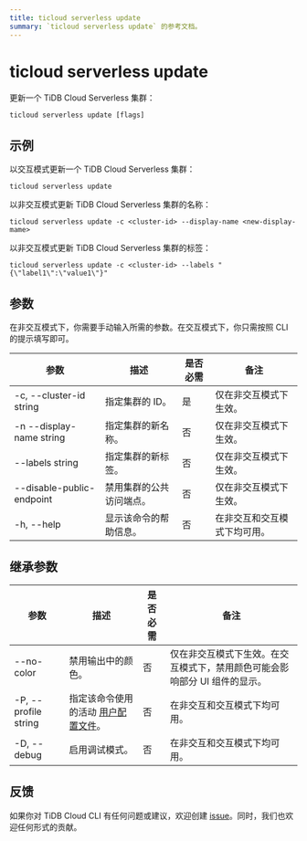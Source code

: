 ```yaml
---
title: ticloud serverless update
summary: `ticloud serverless update` 的参考文档。
---
```


# ticloud serverless update

更新一个 TiDB Cloud Serverless 集群：

```shell
ticloud serverless update [flags]
```

## 示例

以交互模式更新一个 TiDB Cloud Serverless 集群：

```shell
ticloud serverless update
```

以非交互模式更新 TiDB Cloud Serverless 集群的名称：

```shell
ticloud serverless update -c <cluster-id> --display-name <new-display-mame>
```

以非交互模式更新 TiDB Cloud Serverless 集群的标签：

```shell
ticloud serverless update -c <cluster-id> --labels "{\"label1\":\"value1\"}"
```

## 参数

在非交互模式下，你需要手动输入所需的参数。在交互模式下，你只需按照 CLI 的提示填写即可。

| 参数                        | 描述                                         | 是否必需 | 备注                                               |
|-----------------------------|----------------------------------------------|----------|----------------------------------------------------|
| -c, --cluster-id string     | 指定集群的 ID。                              | 是       | 仅在非交互模式下生效。                            |
| -n --display-name string    | 指定集群的新名称。                           | 否       | 仅在非交互模式下生效。                            |
| --labels string             | 指定集群的新标签。                           | 否       | 仅在非交互模式下生效。                            |
| --disable-public-endpoint   | 禁用集群的公共访问端点。                     | 否       | 仅在非交互模式下生效。                            |
| -h, --help                  | 显示该命令的帮助信息。                       | 否       | 在非交互和交互模式下均可用。                      |

## 继承参数

| 参数                   | 描述                                                                                  | 是否必需 | 备注                                                                                   |
|------------------------|---------------------------------------------------------------------------------------|----------|----------------------------------------------------------------------------------------|
| --no-color             | 禁用输出中的颜色。                                                                   | 否       | 仅在非交互模式下生效。在交互模式下，禁用颜色可能会影响部分 UI 组件的显示。             |
| -P, --profile string   | 指定该命令使用的活动 [用户配置文件](/tidb-cloud/cli-reference.md#user-profile)。      | 否       | 在非交互和交互模式下均可用。                                                          |
| -D, --debug            | 启用调试模式。                                                                       | 否       | 在非交互和交互模式下均可用。                                                          |

## 反馈

如果你对 TiDB Cloud CLI 有任何问题或建议，欢迎创建 [issue](https://github.com/tidbcloud/tidbcloud-cli/issues/new/choose)。同时，我们也欢迎任何形式的贡献。